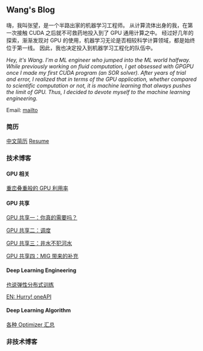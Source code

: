 ## Wang's Blog

嗨，我叫张望，是一个半路出家的机器学习工程师。
从计算流体出身的我，在第一次接触 CUDA 之后就不可救药地投入到了 GPU 通用计算之中。
经过好几年的探索，渐渐发现对 GPU 的使用，机器学习无论是否相较科学计算领域，都是始终位于第一线。
因此，我也决定投入到机器学习工程化的队伍中。

*Hey, it's Wang. I'm a ML engineer who jumped into the ML world halfway.*
*While previously working on fluid computation, I get obsessed with GPGPU once I made my first CUDA program (an SOR solver).*
*After years of trial and error, I realized that in terms of the GPU application, whether compared to scientific computation or not, it is machine learning that always pushes the limit of GPU.*
*Thus, I decided to devote myself to the machine learning engineering.*

Email: [mailto](mailto:zw199006@gmail.com)

### 简历

[中文简历](./resume/zhangwang.pdf)  [Resume](./resume/wangzhang.pdf)

### 技术博客

#### GPU 相关

[重峦叠重般的 GPU 利用率](./notes-cn/gpu-utilization-in-mist.md)

#### GPU 共享

[GPU 共享一：你真的需要吗？](./notes-cn/gpu-sharing-1.md)

[GPU 共享二：调度](./notes-cn/gpu-sharing-2.md)

[GPU 共享三：井水不犯河水](./notes-cn/gpu-sharing-3.md)

[GPU 共享四：MIG 带来的补充](./notes-cn/gpu-sharing-4.md)

#### Deep Learning Engineering

[也说弹性分布式训练](./notes-cn/all-elasticity.md)

[EN: Hurry! oneAPI](./notes-en/oneapi.md)

#### Deep Learning Algorithm

[各种 Optimizer 汇总](./notes-cn/various-optimizers.md)

### 非技术博客
